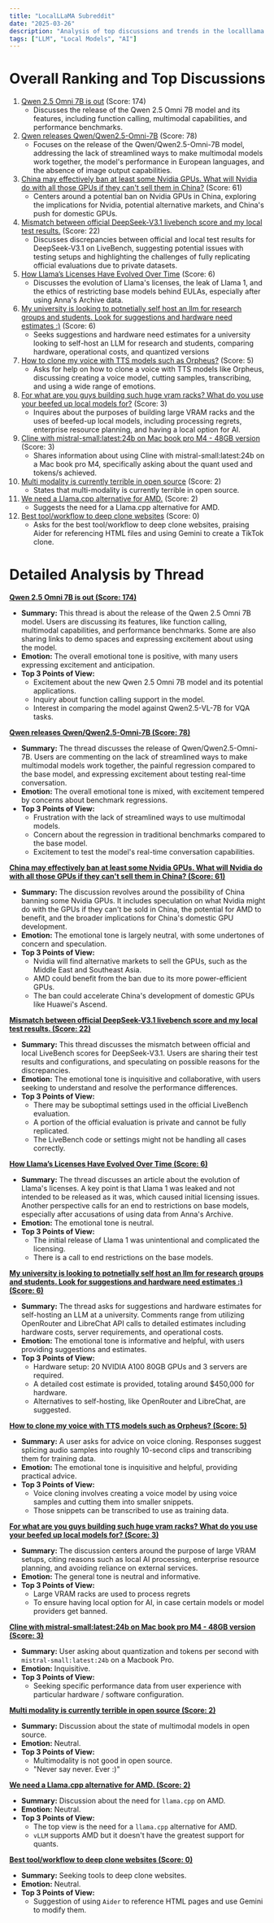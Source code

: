 ```yaml
---
title: "LocalLLaMA Subreddit"
date: "2025-03-26"
description: "Analysis of top discussions and trends in the localllama subreddit"
tags: ["LLM", "Local Models", "AI"]
---
```


# Overall Ranking and Top Discussions
1.  [Qwen 2.5 Omni 7B is out](https://www.reddit.com/r/LocalLLaMA/comments/1jkgvxn/qwen_25_omni_7b_is_out/) (Score: 174)
    * Discusses the release of the Qwen 2.5 Omni 7B model and its features, including function calling, multimodal capabilities, and performance benchmarks.
2.  [Qwen releases Qwen/Qwen2.5-Omni-7B](https://huggingface.co/Qwen/Qwen2.5-Omni-7B) (Score: 78)
    * Focuses on the release of the Qwen/Qwen2.5-Omni-7B model, addressing the lack of streamlined ways to make multimodal models work together, the model's performance in European languages, and the absence of image output capabilities.
3.  [China may effectively ban at least some Nvidia GPUs. What will Nvidia do with all those GPUs if they can't sell them in China?](https://www.reddit.com/r/LocalLLaMA/comments/1jkix1t/china_may_effectively_ban_at_least_some_nvidia/) (Score: 61)
    * Centers around a potential ban on Nvidia GPUs in China, exploring the implications for Nvidia, potential alternative markets, and China's push for domestic GPUs.
4.  [Mismatch between official DeepSeek-V3.1 livebench score and my local test results.](https://www.reddit.com/r/LocalLLaMA/comments/1jkhlk6/mismatch_between_official_deepseekv31_livebench/) (Score: 22)
    * Discusses discrepancies between official and local test results for DeepSeek-V3.1 on LiveBench, suggesting potential issues with testing setups and highlighting the challenges of fully replicating official evaluations due to private datasets.
5.  [How Llama’s Licenses Have Evolved Over Time](https://notes.victor.earth/how-llamas-licenses-have-evolved-over-time/) (Score: 6)
    *  Discusses the evolution of Llama's licenses, the leak of Llama 1, and the ethics of restricting base models behind EULAs, especially after using Anna's Archive data.
6.  [My university is looking to potnetially self host an llm for research groups and students. Look for suggestions and hardware need estimates :)](https://www.reddit.com/r/LocalLLaMA/comments/1jkjdq1/my_university_is_looking_to_potnetially_self_host/) (Score: 6)
    * Seeks suggestions and hardware need estimates for a university looking to self-host an LLM for research and students, comparing hardware, operational costs, and quantized versions
7.  [How to clone my voice with TTS models such as Orpheus?](https://www.reddit.com/r/LocalLLaMA/comments/1jkk844/how_to_clone_my_voice_with_tts_models_such_as/) (Score: 5)
    *  Asks for help on how to clone a voice with TTS models like Orpheus, discussing creating a voice model, cutting samples, transcribing, and using a wide range of emotions.
8.  [For what are you guys building such huge vram racks? What do you use your beefed up local models for?](https://www.reddit.com/r/LocalLLaMA/comments/1jkibdu/for_what_are_you_guys_building_such_huge_vram/) (Score: 3)
    * Inquires about the purposes of building large VRAM racks and the uses of beefed-up local models, including processing regrets, enterprise resource planning, and having a local option for AI.
9.  [Cline with mistral-small:latest:24b on Mac book pro M4 - 48GB version](https://www.reddit.com/r/LocalLLaMA/comments/1jkiux7/cline_with_mistralsmalllatest24b_on_mac_book_pro/) (Score: 3)
    * Shares information about using Cline with mistral-small:latest:24b on a Mac book pro M4, specifically asking about the quant used and tokens/s achieved.
10. [Multi modality is currently terrible in open source](https://www.reddit.com/r/LocalLLaMA/comments/1jkkcd2/multi_modality_is_currently_terrible_in_open/) (Score: 2)
    * States that multi-modality is currently terrible in open source.
11. [We need a Llama.cpp alternative for AMD.](https://www.reddit.com/r/LocalLLaMA/comments/1jkl91j/we_need_a_llamacpp_alternative_for_amd/) (Score: 2)
    *  Suggests the need for a Llama.cpp alternative for AMD.
12. [Best tool/workflow to deep clone websites](https://www.reddit.com/r/LocalLLaMA/comments/1jkihxa/best_toolworkflow_to_deep_clone_websites/) (Score: 0)
    *  Asks for the best tool/workflow to deep clone websites, praising Aider for referencing HTML files and using Gemini to create a TikTok clone.

# Detailed Analysis by Thread
**[Qwen 2.5 Omni 7B is out (Score: 174)](https://www.reddit.com/r/LocalLLaMA/comments/1jkgvxn/qwen_25_omni_7b_is_out/)**
*  **Summary:** This thread is about the release of the Qwen 2.5 Omni 7B model. Users are discussing its features, like function calling, multimodal capabilities, and performance benchmarks. Some are also sharing links to demo spaces and expressing excitement about using the model.
*  **Emotion:** The overall emotional tone is positive, with many users expressing excitement and anticipation.
*  **Top 3 Points of View:**
    * Excitement about the new Qwen 2.5 Omni 7B model and its potential applications.
    * Inquiry about function calling support in the model.
    * Interest in comparing the model against Qwen2.5-VL-7B for VQA tasks.

**[Qwen releases Qwen/Qwen2.5-Omni-7B (Score: 78)](https://huggingface.co/Qwen/Qwen2.5-Omni-7B)**
*  **Summary:**  The thread discusses the release of Qwen/Qwen2.5-Omni-7B. Users are commenting on the lack of streamlined ways to make multimodal models work together, the painful regression compared to the base model, and expressing excitement about testing real-time conversation.
*  **Emotion:** The overall emotional tone is mixed, with excitement tempered by concerns about benchmark regressions.
*  **Top 3 Points of View:**
    * Frustration with the lack of streamlined ways to use multimodal models.
    * Concern about the regression in traditional benchmarks compared to the base model.
    * Excitement to test the model's real-time conversation capabilities.

**[China may effectively ban at least some Nvidia GPUs. What will Nvidia do with all those GPUs if they can't sell them in China? (Score: 61)](https://www.reddit.com/r/LocalLLaMA/comments/1jkix1t/china_may_effectively_ban_at_least_some_nvidia/)**
*  **Summary:** The discussion revolves around the possibility of China banning some Nvidia GPUs. It includes speculation on what Nvidia might do with the GPUs if they can't be sold in China, the potential for AMD to benefit, and the broader implications for China's domestic GPU development.
*  **Emotion:** The emotional tone is largely neutral, with some undertones of concern and speculation.
*  **Top 3 Points of View:**
    * Nvidia will find alternative markets to sell the GPUs, such as the Middle East and Southeast Asia.
    * AMD could benefit from the ban due to its more power-efficient GPUs.
    * The ban could accelerate China's development of domestic GPUs like Huawei's Ascend.

**[Mismatch between official DeepSeek-V3.1 livebench score and my local test results. (Score: 22)](https://www.reddit.com/r/LocalLLaMA/comments/1jkhlk6/mismatch_between_official_deepseekv31_livebench/)**
*  **Summary:** This thread discusses the mismatch between official and local LiveBench scores for DeepSeek-V3.1. Users are sharing their test results and configurations, and speculating on possible reasons for the discrepancies.
*  **Emotion:** The emotional tone is inquisitive and collaborative, with users seeking to understand and resolve the performance differences.
*  **Top 3 Points of View:**
    * There may be suboptimal settings used in the official LiveBench evaluation.
    * A portion of the official evaluation is private and cannot be fully replicated.
    * The LiveBench code or settings might not be handling all cases correctly.

**[How Llama’s Licenses Have Evolved Over Time (Score: 6)](https://notes.victor.earth/how-llamas-licenses-have-evolved-over-time/)**
*  **Summary:** The thread discusses an article about the evolution of Llama's licenses. A key point is that Llama 1 was leaked and not intended to be released as it was, which caused initial licensing issues. Another perspective calls for an end to restrictions on base models, especially after accusations of using data from Anna's Archive.
*  **Emotion:** The emotional tone is neutral.
*  **Top 3 Points of View:**
    * The initial release of Llama 1 was unintentional and complicated the licensing.
    * There is a call to end restrictions on the base models.

**[My university is looking to potnetially self host an llm for research groups and students. Look for suggestions and hardware need estimates :) (Score: 6)](https://www.reddit.com/r/LocalLLaMA/comments/1jkjdq1/my_university_is_looking_to_potnetially_self_host/)**
*  **Summary:** The thread asks for suggestions and hardware estimates for self-hosting an LLM at a university. Comments range from utilizing OpenRouter and LibreChat API calls to detailed estimates including hardware costs, server requirements, and operational costs.
*  **Emotion:** The emotional tone is informative and helpful, with users providing suggestions and estimates.
*  **Top 3 Points of View:**
    * Hardware setup: 20 NVIDIA A100 80GB GPUs and 3 servers are required.
    * A detailed cost estimate is provided, totaling around $450,000 for hardware.
    * Alternatives to self-hosting, like OpenRouter and LibreChat, are suggested.

**[How to clone my voice with TTS models such as Orpheus? (Score: 5)](https://www.reddit.com/r/LocalLLaMA/comments/1jkk844/how_to_clone_my_voice_with_tts_models_such_as/)**
*  **Summary:** A user asks for advice on voice cloning. Responses suggest splicing audio samples into roughly 10-second clips and transcribing them for training data.
*  **Emotion:** The emotional tone is inquisitive and helpful, providing practical advice.
*  **Top 3 Points of View:**
    * Voice cloning involves creating a voice model by using voice samples and cutting them into smaller snippets.
    * Those snippets can be transcribed to use as training data.

**[For what are you guys building such huge vram racks? What do you use your beefed up local models for? (Score: 3)](https://www.reddit.com/r/LocalLLaMA/comments/1jkibdu/for_what_are_you_guys_building_such_huge_vram/)**
*  **Summary:** The discussion centers around the purpose of large VRAM setups, citing reasons such as local AI processing, enterprise resource planning, and avoiding reliance on external services.
*  **Emotion:** The general tone is neutral and informative.
*  **Top 3 Points of View:**
    * Large VRAM racks are used to process regrets
    * To ensure having local option for AI, in case certain models or model providers get banned.

**[Cline with mistral-small:latest:24b on Mac book pro M4 - 48GB version (Score: 3)](https://www.reddit.com/r/LocalLLaMA/comments/1jkiux7/cline_with_mistralsmalllatest24b_on_mac_book_pro/)**
*  **Summary:** User asking about quantization and tokens per second with `mistral-small:latest:24b` on a Macbook Pro.
*  **Emotion:** Inquisitive.
*  **Top 3 Points of View:**
    * Seeking specific performance data from user experience with particular hardware / software configuration.

**[Multi modality is currently terrible in open source (Score: 2)](https://www.reddit.com/r/LocalLLaMA/comments/1jkkcd2/multi_modality_is_currently_terrible_in_open/)**
*  **Summary:** Discussion about the state of multimodal models in open source.
*  **Emotion:** Neutral.
*  **Top 3 Points of View:**
    * Multimodality is not good in open source.
    * "Never say never. Ever :)"

**[We need a Llama.cpp alternative for AMD. (Score: 2)](https://www.reddit.com/r/LocalLLaMA/comments/1jkl91j/we_need_a_llamacpp_alternative_for_amd/)**
*   **Summary:** Discussion about the need for `llama.cpp` on AMD.
*   **Emotion:** Neutral.
*   **Top 3 Points of View:**
    *   The top view is the need for a `llama.cpp` alternative for AMD.
    *   `vLLM` supports AMD but it doesn't have the greatest support for quants.

**[Best tool/workflow to deep clone websites (Score: 0)](https://www.reddit.com/r/LocalLLaMA/comments/1jkihxa/best_toolworkflow_to_deep_clone_websites/)**
*   **Summary:** Seeking tools to deep clone websites.
*   **Emotion:** Neutral.
*   **Top 3 Points of View:**
    *   Suggestion of using `Aider` to reference HTML pages and use Gemini to modify them.
